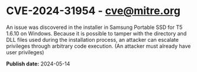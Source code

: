 # CVE-2024-31954 - cve@mitre.org

An issue was discovered in the installer in Samsung Portable SSD for T5 1.6.10 on Windows. Because it is possible to tamper with the directory and DLL files used during the installation process, an attacker can escalate privileges through arbitrary code execution. (An attacker must already have user privileges)

**Publish date:** 2024-05-14
